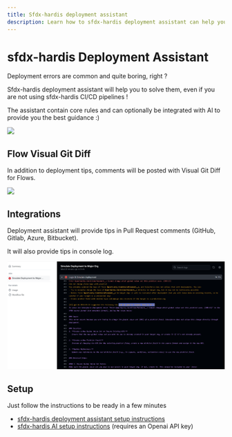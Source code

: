 ```yaml
---
title: Sfdx-hardis deployment assistant
description: Learn how to sfdx-hardis deployment assistant can help you !
---
```

<!-- markdownlint-disable MD013 -->

# sfdx-hardis Deployment Assistant

Deployment errors are common and quite boring, right ?

Sfdx-hardis deployment assistant will help you to solve them, even if you are not using sfdx-hardis CI/CD pipelines !

The assistant contain core rules and can optionally be integrated with AI to provide you the best guidance :)

![](assets/images/AI-Assistant.gif)

## Flow Visual Git Diff

In addition to deployment tips, comments will be posted with Visual Git Diff for Flows.

![](assets/images/flow-visual-git-diff.gif)

## Integrations

Deployment assistant will provide tips in Pull Request comments (GitHub, Gitlab, Azure, Bitbucket).

It will also provide tips in console log.

![](assets/images/AI-deployment-assistant-console.png)

## Setup

Just follow the instructions to be ready in a few minutes

- [sfdx-hardis deployment assistant setup instructions](salesforce-deployment-assistant-setup.md)
- [sfdx-hardis AI setup instructions](salesforce-ai-setup.md) (requires an Openai API key)